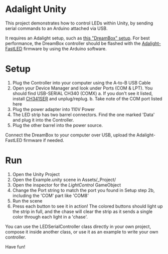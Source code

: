 # Adalight Unity

This project demonstrates how to control LEDs within Unity, by sending serial commands to an Arduino attached via USB.

It requires an Adalight setup, such as [this "DreamBox" setup](https://www.amazon.com/dp/B07PXS89CD). For best performance, the DreamBox controller should be flashed with the [Adalight-FastLED](https://github.com/dmadison/Adalight-FastLED) firmware by using the Arduino software.

# Setup

1.  Plug the Controller into your computer using the A-to-B USB Cable
2.  Open your Device Manager and look under Ports (COM & LPT). You should find USB-SERIAL CH340 (COMX)
    a.  If you don't see it listed, install [CH341SER](https://drive.google.com/open?id=1N-tTcoHp5GT9rvuRcb-8hhb33fN_MdQs) and unplug/replug.
    b.  Take note of the COM port listed here
3.  Plug the power adapter into 110V Power
4.  The LED strip has two barrel connectors. Find the one marked 'Data' and plug it into the Controller.
5.  Plug the other barrel into the power source.

Connect the DreamBox to your computer over USB, upload the Adalight-FastLED firmware if needed.

# Run
1. Open the Unity Project
2. Open the Example.unity scene in Assets/_Project/
3. Open the inspector for the *LightControl* GameObject
4. Change the Port string to match the port you found in Setup step 2b, including the 'COM' part like 'COM8'
5. Run the scene
6. Press each button to see it in action! The colored buttons should light up the strip in full, and the chase will clear the strip as it sends a single color through each light in a 'chase'.

You can use the LEDSerialController class directly in your own project, compose it inside another class, or use it as an example to write your own controller. 

Have fun!
